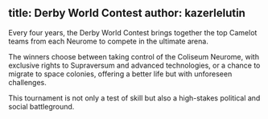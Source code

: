 title: Derby World Contest
author: kazerlelutin
---
Every four years, the Derby World Contest brings together the top Camelot teams from each Neurome to compete in the ultimate arena.

The winners choose between taking control of the Coliseum Neurome, with exclusive rights to Supraversum and advanced technologies, or a chance to migrate to space colonies, offering a better life but with unforeseen challenges.

This tournament is not only a test of skill but also a high-stakes political and social battleground.
